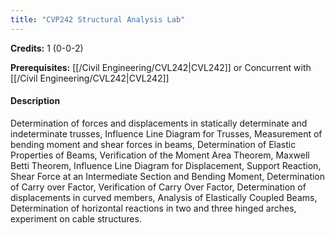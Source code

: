 ```yaml
---
title: "CVP242 Structural Analysis Lab"
---
```

**Credits:** 1 (0-0-2)

**Prerequisites:** [[/Civil Engineering/CVL242|CVL242]] or Concurrent with [[/Civil Engineering/CVL242|CVL242]]

#### Description
Determination of forces and displacements in statically determinate and indeterminate trusses, Influence Line Diagram for Trusses, Measurement of bending moment and shear forces in beams, Determination of Elastic Properties of Beams, Verification of the Moment Area Theorem, Maxwell Betti Theorem, Influence Line Diagram for Displacement, Support Reaction, Shear Force at an Intermediate Section and Bending Moment, Determination of Carry over Factor, Verification of Carry Over Factor, Determination of displacements in curved members, Analysis of Elastically Coupled Beams, Determination of horizontal reactions in two and three hinged arches, experiment on cable structures.